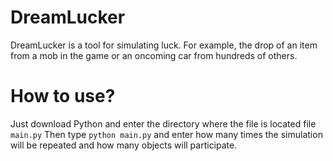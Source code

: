 # DreamLucker

DreamLucker is a tool for simulating luck. For example, the drop of an item from a mob in the game or an oncoming car from hundreds of others.

# How to use?

Just download Python and enter the directory where the file is located file ```main.py```
Then type ```python main.py``` and enter how many times the simulation will be repeated and how many objects will participate.
